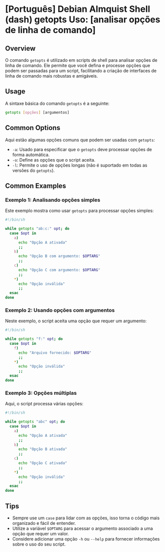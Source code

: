 # [Português] Debian Almquist Shell (dash) getopts Uso: [analisar opções de linha de comando]

## Overview
O comando `getopts` é utilizado em scripts de shell para analisar opções de linha de comando. Ele permite que você defina e processe opções que podem ser passadas para um script, facilitando a criação de interfaces de linha de comando mais robustas e amigáveis.

## Usage
A sintaxe básica do comando `getopts` é a seguinte:

```sh
getopts [opções] [argumentos]
```

## Common Options
Aqui estão algumas opções comuns que podem ser usadas com `getopts`:

- `-a`: Usado para especificar que o `getopts` deve processar opções de forma automática.
- `-o`: Define as opções que o script aceita.
- `-l`: Permite o uso de opções longas (não é suportado em todas as versões do `getopts`).

## Common Examples

### Exemplo 1: Analisando opções simples
Este exemplo mostra como usar `getopts` para processar opções simples:

```sh
#!/bin/sh

while getopts "ab:c:" opt; do
  case $opt in
    a)
      echo "Opção A ativada"
      ;;
    b)
      echo "Opção B com argumento: $OPTARG"
      ;;
    c)
      echo "Opção C com argumento: $OPTARG"
      ;;
    *)
      echo "Opção inválida"
      ;;
  esac
done
```

### Exemplo 2: Usando opções com argumentos
Neste exemplo, o script aceita uma opção que requer um argumento:

```sh
#!/bin/sh

while getopts "f:" opt; do
  case $opt in
    f)
      echo "Arquivo fornecido: $OPTARG"
      ;;
    *)
      echo "Opção inválida"
      ;;
  esac
done
```

### Exemplo 3: Opções múltiplas
Aqui, o script processa várias opções:

```sh
#!/bin/sh

while getopts "abc" opt; do
  case $opt in
    a)
      echo "Opção A ativada"
      ;;
    b)
      echo "Opção B ativada"
      ;;
    c)
      echo "Opção C ativada"
      ;;
    *)
      echo "Opção inválida"
      ;;
  esac
done
```

## Tips
- Sempre use um `case` para lidar com as opções, isso torna o código mais organizado e fácil de entender.
- Utilize a variável `$OPTARG` para acessar o argumento associado a uma opção que requer um valor.
- Considere adicionar uma opção `-h` ou `--help` para fornecer informações sobre o uso do seu script.